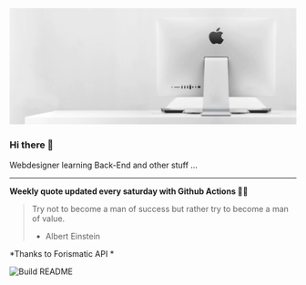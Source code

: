 ![header](https://raw.githubusercontent.com/ThomasTSWD/ThomasTSWD/master/img/edit_moddedfull.gif)

### Hi there 👋

Webdesigner learning Back-End and other stuff ...

-----

**Weekly quote updated every saturday with Github Actions 💁‍♂️**


<!-- START_JOKE_SECTION -->
> Try not to become a man of success but rather try to become a man of value. 
> 
> - Albert Einstein
<!-- END_JOKE_SECTION -->


*Thanks to Forismatic API *



![Build README](https://github.com/ThomasTSWD/ThomasTSWD/workflows/Build%20README/badge.svg)


